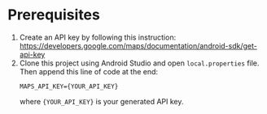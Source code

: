 # Prerequisites
1. Create an API key by following this instruction: https://developers.google.com/maps/documentation/android-sdk/get-api-key
2. Clone this project using Android Studio and open `local.properties` file. Then append this line of code at the end:
   ```
   MAPS_API_KEY={YOUR_API_KEY}
   ```
   where `{YOUR_API_KEY}` is your generated API key.
